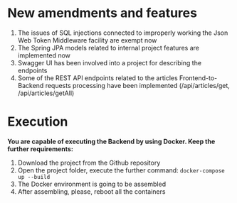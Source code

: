 # New amendments and features

1. The issues of SQL injections connected to improperly working the Json Web Token Middleware facility are exempt now
2. The Spring JPA models related to internal project features are implemented now
3. Swagger UI has been involved into a project for describing the endpoints
4. Some of the REST API endpoints related to the articles Frontend-to-Backend requests processing have been implemented (/api/articles/get, /api/articles/getAll)

# Execution

**You are capable of executing the Backend by using Docker. Keep the further requirements:**
1. Download the project from the Github repository
2. Open the project folder, execute the further command: `docker-compose up --build`
3. The Docker environment is going to be assembled
4. After assembling, please, reboot all the containers
